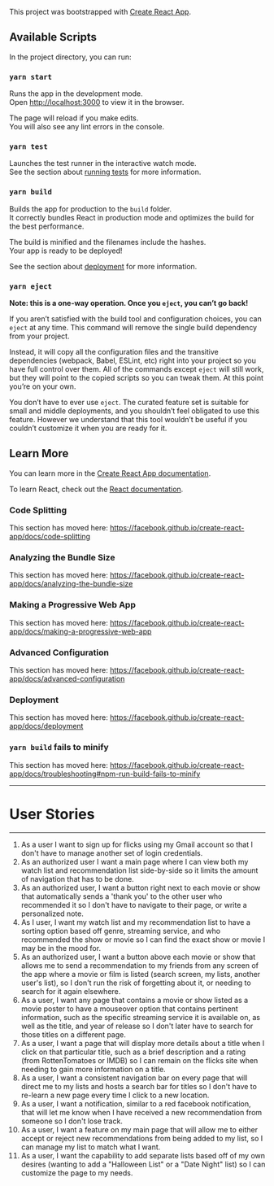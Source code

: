 This project was bootstrapped with [Create React App](https://github.com/facebook/create-react-app).

## Available Scripts

In the project directory, you can run:

### `yarn start`

Runs the app in the development mode.<br />
Open [http://localhost:3000](http://localhost:3000) to view it in the browser.

The page will reload if you make edits.<br />
You will also see any lint errors in the console.

### `yarn test`

Launches the test runner in the interactive watch mode.<br />
See the section about [running tests](https://facebook.github.io/create-react-app/docs/running-tests) for more information.

### `yarn build`

Builds the app for production to the `build` folder.<br />
It correctly bundles React in production mode and optimizes the build for the best performance.

The build is minified and the filenames include the hashes.<br />
Your app is ready to be deployed!

See the section about [deployment](https://facebook.github.io/create-react-app/docs/deployment) for more information.

### `yarn eject`

**Note: this is a one-way operation. Once you `eject`, you can’t go back!**

If you aren’t satisfied with the build tool and configuration choices, you can `eject` at any time. This command will remove the single build dependency from your project.

Instead, it will copy all the configuration files and the transitive dependencies (webpack, Babel, ESLint, etc) right into your project so you have full control over them. All of the commands except `eject` will still work, but they will point to the copied scripts so you can tweak them. At this point you’re on your own.

You don’t have to ever use `eject`. The curated feature set is suitable for small and middle deployments, and you shouldn’t feel obligated to use this feature. However we understand that this tool wouldn’t be useful if you couldn’t customize it when you are ready for it.

## Learn More

You can learn more in the [Create React App documentation](https://facebook.github.io/create-react-app/docs/getting-started).

To learn React, check out the [React documentation](https://reactjs.org/).

### Code Splitting

This section has moved here: https://facebook.github.io/create-react-app/docs/code-splitting

### Analyzing the Bundle Size

This section has moved here: https://facebook.github.io/create-react-app/docs/analyzing-the-bundle-size

### Making a Progressive Web App

This section has moved here: https://facebook.github.io/create-react-app/docs/making-a-progressive-web-app

### Advanced Configuration

This section has moved here: https://facebook.github.io/create-react-app/docs/advanced-configuration

### Deployment

This section has moved here: https://facebook.github.io/create-react-app/docs/deployment

### `yarn build` fails to minify

This section has moved here: https://facebook.github.io/create-react-app/docs/troubleshooting#npm-run-build-fails-to-minify

---

# User Stories

---

1. As a user I want to sign up for flicks using my Gmail account so that I don't have to manage another set of login credentials.
2. As an authorized user I want a main page where I can view both my watch list and recommendation list side-by-side so it limits the amount of navigation that has to be done.
3. As an authorized user, I want a button right next to each movie or show that automatically sends a 'thank you' to the other user who recommended it so I don't have to navigate to their page, or write a personalized note.
4. As I user, I want my watch list and my recommendation list to have a sorting option based off genre, streaming service, and who recommended the show or movie so I can find the exact show or movie I may be in the mood for.
5. As an authorized user, I want a button above each movie or show that allows me to send a recommendation to my friends from any screen of the app where a movie or film is listed (search screen, my lists, another user's list), so I don't run the risk of forgetting about it, or needing to search for it again elsewhere.
6. As a user, I want any page that contains a movie or show listed as a movie poster to have a mouseover option that contains pertinent information, such as the specific streaming service it is available on, as well as the title, and year of release so I don't later have to search for those titles on a different page.
7. As a user, I want a page that will display more details about a title when I click on that particular title, such as a brief description and a rating (from RottenTomatoes or IMDB) so I can remain on the flicks site when needing to gain more information on a title.
8. As a user, I want a consistent navigation bar on every page that will direct me to my lists and hosts a search bar for titles so I don't have to re-learn a new page every time I click to a new location.
9. As a user, I want a notification, similar to a red facebook notification, that will let me know when I have received a new recommendation from someone so I don't lose track.
10. As a user, I want a feature on my main page that will allow me to either accept or reject new recommendations from being added to my list, so I can manage my list to match what I want.
11. As a user, I want the capability to add separate lists based off of my own desires (wanting to add a "Halloween List" or a "Date Night" list) so I can customize the page to my needs.
